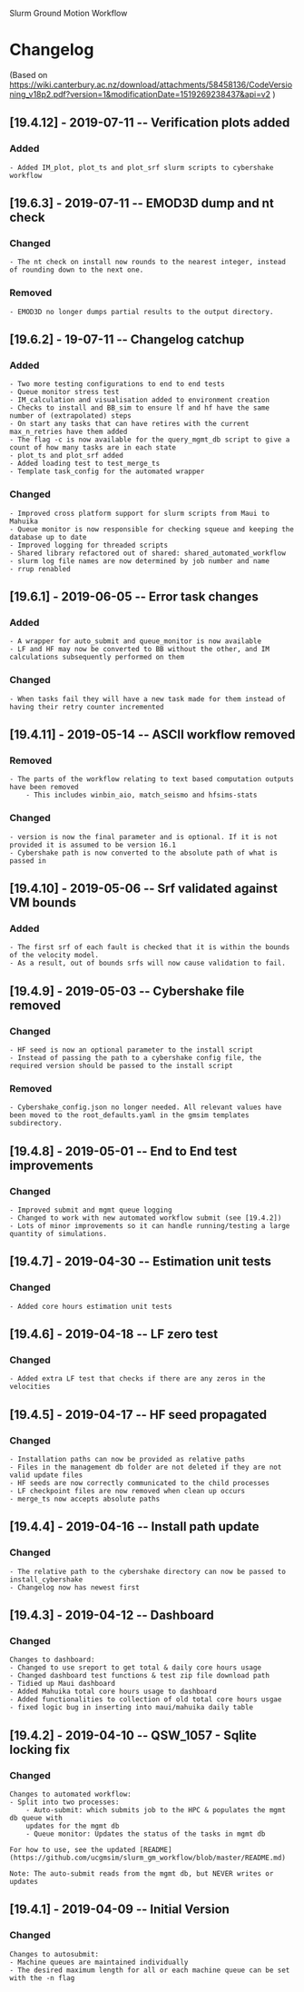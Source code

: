 Slurm Ground Motion Workflow
# Changelog
(Based on https://wiki.canterbury.ac.nz/download/attachments/58458136/CodeVersioning_v18p2.pdf?version=1&modificationDate=1519269238437&api=v2 )

## [19.4.12] - 2019-07-11 -- Verification plots added
### Added
    - Added IM_plot, plot_ts and plot_srf slurm scripts to cybershake workflow

## [19.6.3] - 2019-07-11 -- EMOD3D dump and nt check
### Changed
    - The nt check on install now rounds to the nearest integer, instead of rounding down to the next one.
    
### Removed
    - EMOD3D no longer dumps partial results to the output directory. 
    
## [19.6.2] - 19-07-11 -- Changelog catchup
### Added
    - Two more testing configurations to end to end tests
    - Queue monitor stress test
    - IM_calculation and visualisation added to environment creation
    - Checks to install and BB_sim to ensure lf and hf have the same number of (extrapolated) steps
    - On start any tasks that can have retires with the current max_n_retries have them added
    - The flag -c is now available for the query_mgmt_db script to give a count of how many tasks are in each state
    - plot_ts and plot_srf added
    - Added loading test to test_merge_ts
    - Template task_config for the automated wrapper
    
### Changed
    - Improved cross platform support for slurm scripts from Maui to Mahuika
    - Queue monitor is now responsible for checking squeue and keeping the database up to date
    - Improved logging for threaded scripts
    - Shared library refactored out of shared: shared_automated_workflow
    - slurm log file names are now determined by job number and name
    - rrup renabled

## [19.6.1] - 2019-06-05 -- Error task changes
### Added
    - A wrapper for auto_submit and queue_monitor is now available 
    - LF and HF may now be converted to BB without the other, and IM calculations subsequently performed on them
### Changed
    - When tasks fail they will have a new task made for them instead of having their retry counter incremented

## [19.4.11] - 2019-05-14 -- ASCII workflow removed
### Removed
    - The parts of the workflow relating to text based computation outputs have been removed
        - This includes winbin_aio, match_seismo and hfsims-stats
### Changed
    - version is now the final parameter and is optional. If it is not provided it is assumed to be version 16.1
    - Cybershake path is now converted to the absolute path of what is passed in

## [19.4.10] - 2019-05-06 -- Srf validated against VM bounds
### Added
    - The first srf of each fault is checked that it is within the bounds of the velocity model. 
    - As a result, out of bounds srfs will now cause validation to fail.

## [19.4.9] - 2019-05-03 -- Cybershake file removed
### Changed
    - HF seed is now an optional parameter to the install script
    - Instead of passing the path to a cybershake config file, the required version should be passed to the install script
### Removed
    - Cybershake_config.json no longer needed. All relevant values have been moved to the root_defaults.yaml in the gmsim templates subdirectory.

## [19.4.8] - 2019-05-01 -- End to End test improvements
### Changed
    - Improved submit and mgmt queue logging
    - Changed to work with new automated workflow submit (see [19.4.2])
    - Lots of minor improvements so it can handle running/testing a large quantity of simulations.
     
## [19.4.7] - 2019-04-30 -- Estimation unit tests
### Changed
    - Added core hours estimation unit tests 

## [19.4.6] - 2019-04-18 -- LF zero test
### Changed
    - Added extra LF test that checks if there are any zeros in the velocities 

## [19.4.5] - 2019-04-17 -- HF seed propagated
### Changed
    - Installation paths can now be provided as relative paths 
    - Files in the management db folder are not deleted if they are not valid update files
    - HF seeds are now correctly communicated to the child processes
    - LF checkpoint files are now removed when clean up occurs
    - merge_ts now accepts absolute paths 

## [19.4.4] - 2019-04-16 -- Install path update
### Changed
    - The relative path to the cybershake directory can now be passed to install_cybershake
    - Changelog now has newest first


## [19.4.3] - 2019-04-12 -- Dashboard
### Changed
    Changes to dashboard:
    - Changed to use sreport to get total & daily core hours usage
    - Changed dashboard test functions & test zip file download path
    - Tidied up Maui dashboard
    - Added Mahuika total core hours usage to dashboard
    - Added functionalities to collection of old total core hours usgae
    - fixed logic bug in inserting into maui/mahuika daily table


## [19.4.2] - 2019-04-10 -- QSW_1057 - Sqlite locking fix
### Changed
    Changes to automated workflow:
    - Split into two processes:
        - Auto-submit: which submits job to the HPC & populates the mgmt db queue with
        updates for the mgmt db
        - Queue monitor: Updates the status of the tasks in mgmt db
    
    For how to use, see the updated [README](https://github.com/ucgmsim/slurm_gm_workflow/blob/master/README.md)
    
    Note: The auto-submit reads from the mgmt db, but NEVER writes or updates

## [19.4.1] - 2019-04-09 -- Initial Version
### Changed
    Changes to autosubmit:
    - Machine queues are maintained individually
    - The desired maximum length for all or each machine queue can be set with the -n flag
